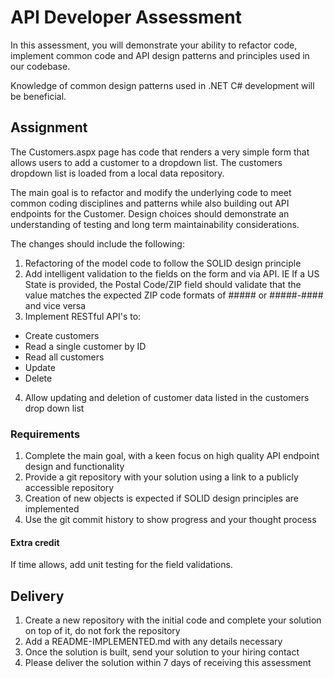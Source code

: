 # API Developer Assessment

In this assessment, you will demonstrate your ability to refactor code, implement common code and API design patterns and principles used in our codebase.

Knowledge of common design patterns used in .NET C# development will be beneficial.
## Assignment

The Customers.aspx page has code that renders a very simple form that allows users to add a customer to a dropdown list. The customers
dropdown list is loaded from a local data repository.

The main goal is to refactor and modify the underlying code to meet common coding disciplines and patterns while also building out API endpoints for the Customer. 
Design choices should demonstrate an understanding of testing and long term maintainability considerations.

The changes should include the following:

1. Refactoring of the model code to follow the SOLID design principle
2. Add intelligent validation to the fields on the form and via API. IE If a US State is provided, the Postal Code/ZIP field should validate that the 
value matches the expected ZIP code formats of ##### or #####-#### and vice versa
3. Implement RESTful API's to:
  - Create customers
  - Read a single customer by ID
  - Read all customers
  - Update
  - Delete
4. Allow updating and deletion of customer data listed in the customers drop down list


### Requirements

1. Complete the main goal, with a keen focus on high quality API endpoint design and functionality
2. Provide a git repository with your solution using a link to a publicly accessible repository
3. Creation of new objects is expected if SOLID design principles are implemented
4. Use the git commit history to show progress and your thought process

#### Extra credit

If time allows, add unit testing for the field validations.

## Delivery

1. Create a new repository with the initial code and complete your solution on top of it, do not fork the repository
2. Add a README-IMPLEMENTED.md with any details necessary
3. Once the solution is built, send your solution to your hiring contact
4. Please deliver the solution within 7 days of receiving this assessment
